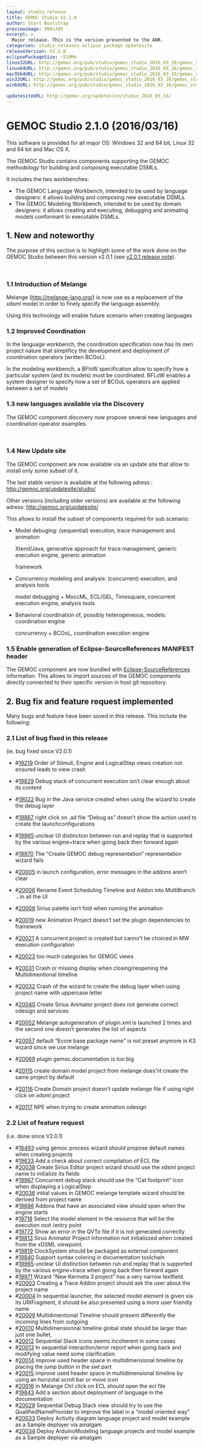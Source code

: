 ```yaml
---
layout: studio_release
title: GEMOC Studio V2.1.0
author: Start Bootstrap
previewimage: 900x300
excerpt: >
  Major release. This is the version presented to the ANR.
categories: studio_releases eclipse_package updatesite
releaseVersion: V2.1.0
eclipsePackageSize: ~510Mo
linux32URL: http://gemoc.org/pub/studio/gemoc_studio_2016_03_16/gemoc_studio-linux.gtk.x86.zip
linux64URL: http://gemoc.org/pub/studio/gemoc_studio_2016_03_16/gemoc_studio-linux.gtk.x86_64.zip
macOS64URL: http://gemoc.org/pub/studio/gemoc_studio_2016_03_16/gemoc_studio-macosx.cocoa.x86_64.zip
win32URL: http://gemoc.org/pub/studio/gemoc_studio_2016_03_16/gemoc_studio-win32.win32.x86.zip
win64URL: http://gemoc.org/pub/studio/gemoc_studio_2016_03_16/gemoc_studio-win32.win32.x86_64.zip

updatesiteURL: http://gemoc.org/updatesite/studio_2016_03_16/
---
```


# GEMOC Studio 2.1.0 (2016/03/16)

This software is provided for all major OS: Windows 32 and 64 bit, Linux 32 and 64 bit and Mac OS X.

The GEMOC Studio contains components supporting the GEMOC methodology for building and composing executable DSMLs.

It includes the two workbenches:

  * The GEMOC Language Workbench, intended to be used by language designers: it allows building and composing new executable DSMLs.
  * The GEMOC Modeling Workbench, intended to be used by domain designers: it allows creating and executing, debugging and animating models conformant to executable DSMLs.

## 1. New and noteworthy

The purpose of this section is to highligth some of the work done on the GEMOC Studio between this version v2.0.1 (see [v2.0.1 release note](http://gemoc.org/gemoc-studio-v2-0-1-release-notes-2/)).

&nbsp;

### 1.1 Introduction of Melange

Melange (<http://melange-lang.org/>) is now use as a replacement of the xdsml model in order to finely specify the language assembly.

Using this technology will enable future scenario when creating languages

### 1.2 Improved Coordination

In the language workbench, the coordination specification now has its own project nature that simplificy the development and deployment of coordination operators (written BCOoL).

In the modeling workbench, a BFloW specification allow to specify how a particular system (and its models) must be coordinated. BFLoW enables a system designer to specify how a set of BCOoL operators are applied between a set of models

### 1.3 new languages available via the Discovery

The GEMOC component discovery now propose several new languages and coordination operator examples.

&nbsp;

### 1.4 New Update site

The GEMOC component are now available via an update site that allow to install only some subset of it.

The last stable version is available at the following adress : <http://gemoc.org/updatesite/studio/>

Other versions (including older versions) are available at the following adress: <http://gemoc.org/updatesite/>
  
This allows to install the subset of components required for sub scenario:

  * Model debuging: (sequential) execution, trace management and animation
  
    Xtend/Java, generative approach for trace management, generic execution engine, generic animation
  
    framework
  * Concurrency modeling and analysis: (concurrent) execution, and analysis tools
  
    model debugging + MoccML, ECL/GEL, Timesquare, concurrent execution engine, analysis tools
  * Behavioral coordination of, possibly heterogeneous, models: coordination engine
  
    concurrency + BCOoL, coordination execution engine

### 1.5 Enable generation of Eclipse-SourceReferences MANIFEST header

The GEMOC component are now bundled with [Eclipse-SourceReferences](https://wiki.eclipse.org/PDE/UI/SourceReferences) information. This allows to import sources of the GEMOC components directly connected to their specific version in host git repository.

## 2. Bug fix and feature request implemented

Many bugs and feature have been soved in this release. This include the following:

### 2.1 List of bug fixed in this release

(ie. bug fixed since V2.0.1)

  * #[19219](https://gforge.inria.fr/tracker/index.php?func=detail&aid=19219&group_id=4645&atid=13885) Order of Stimuli, Engine and LogicalStep views creation not ensured leads to view crash
  * #[19829](https://gforge.inria.fr/tracker/index.php?func=detail&aid=19829&group_id=4645&atid=13885) Debug stack of concurrent execution isn&#8217;t clear enough about its content

  * #[19022](https://gforge.inria.fr/tracker/index.php?func=detail&aid=19022&group_id=4645&atid=13885) Bug in the Java service created when using the wizard to create the debug layer
  * #[19867](https://gforge.inria.fr/tracker/index.php?func=detail&aid=19867&group_id=4645&atid=13885) right click on .ad file &#8220;Debug as&#8221; doesn&#8217;t show the action used to create the launchconfigurations

  * #[19965](https://gforge.inria.fr/tracker/index.php?func=detail&aid=19965&group_id=4645&atid=13885) unclear UI distinction between run and replay that is supported by the various engine+trace when going back then forward again
  * #[19970](https://gforge.inria.fr/tracker/index.php?func=detail&aid=19970&group_id=4645&atid=13885) The &#8220;Create GEMOC debug representation&#8221; representation wizard fails
  * #[20005](https://gforge.inria.fr/tracker/index.php?func=detail&aid=20005&group_id=4645&atid=13885) in launch configuration, error messages in the addons aren&#8217;t clear
  * #[20006](https://gforge.inria.fr/tracker/index.php?func=detail&aid=20006&group_id=4645&atid=13885) Rename Event Scheduling Timeline and Addon into MultiBranch &#8230;in all the UI
  * #[20008](https://gforge.inria.fr/tracker/index.php?func=detail&aid=20008&group_id=4645&atid=13885) Sirius palette isn&#8217;t fold when running the animation
  * #[20019](https://gforge.inria.fr/tracker/index.php?func=detail&aid=20019&group_id=4645&atid=13885) new Animation Project doesn&#8217;t set the plugin dependencies to framework
  * #[20021](https://gforge.inria.fr/tracker/index.php?func=detail&aid=20021&group_id=4645&atid=13885) A concurrent project is created but canno&#8217;t be choiced in MW execution configuration
  * #[20023](https://gforge.inria.fr/tracker/index.php?func=detail&aid=20023&group_id=4645&atid=13885) too much categories for GEMOC views
  * #[20031](https://gforge.inria.fr/tracker/index.php?func=detail&aid=20031&group_id=4645&atid=13885) Crash or missing display when closing/reopening the Multidimentional timeline
  * #[20032](https://gforge.inria.fr/tracker/index.php?func=detail&aid=20032&group_id=4645&atid=13885) Crash of the wizard to create the debug layer when using project name with uppercase letter
  * #[20040](https://gforge.inria.fr/tracker/index.php?func=detail&aid=20040&group_id=4645&atid=13885) Create Sirius Animator project does not generate correct odesign and services
  * #[20052](https://gforge.inria.fr/tracker/index.php?func=detail&aid=20052&group_id=4645&atid=13885) Melange autogeneration of plugin.xml is launched 2 times and the second one doesn&#8217;t generates the list of aspects
  * #[20057](https://gforge.inria.fr/tracker/index.php?func=detail&aid=20057&group_id=4645&atid=13885) default &#8220;Ecore base package name&#8221; is not preset anymore in K3 wizard since we use melange
  * #[20069](https://gforge.inria.fr/tracker/index.php?func=detail&aid=20069&group_id=4645&atid=13885) plugin gemoc.documentation is too big
  * #[20115](https://gforge.inria.fr/tracker/index.php?func=detail&aid=20115&group_id=4645&atid=13885) create domain model project from melange does&#8217;nt create the same project by default
  * #[20116](https://gforge.inria.fr/tracker/index.php?func=detail&aid=20116&group_id=4645&atid=13885) Create Domain project doesn&#8217;t update melange file if using right click on xdsml project
  * #[20117](https://gforge.inria.fr/tracker/index.php?func=detail&aid=20117&group_id=4645&atid=13885) NPE when trying to create animation odesign

### 2.2 List of feature request

(i.e. done since V2.0.1)

  * #[16493](https://gforge.inria.fr/tracker/index.php?func=detail&aid=16493&group_id=4645&atid=13870) using gemoc process wizard should propose default names when creating projects
  * #[19633](https://gforge.inria.fr/tracker/index.php?func=detail&aid=19633&group_id=4645&atid=13870) Add a check about correct compilation of ECL file
  * #[20038](https://gforge.inria.fr/tracker/index.php?func=detail&aid=20038&group_id=4645&atid=13870) Create Sirius Editor project wizard should use the xdsml project name to initialize its fields
  * #[19967](https://gforge.inria.fr/tracker/index.php?func=detail&aid=19967&group_id=4645&atid=13870) Concurrent debug stack should use the &#8220;Cat footprint&#8221; icon when displaying a LogicalStep
  * #[20036](https://gforge.inria.fr/tracker/index.php?func=detail&aid=20036&group_id=4645&atid=13870) initial values in GEMOC melange template wizard should be derived from project name
  * #[19686](https://gforge.inria.fr/tracker/index.php?func=detail&aid=19686&group_id=4645&atid=13870) Addons that have an associated view should open when the engine starts
  * #[19718](https://gforge.inria.fr/tracker/index.php?func=detail&aid=19718&group_id=4645&atid=13870) Select the model element in the resource that will be the execution root /entry point
  * #[19772](https://gforge.inria.fr/tracker/index.php?func=detail&aid=19772&group_id=4645&atid=13870) Show an error in the QVTo file if it is not generated correctly
  * #[19813](https://gforge.inria.fr/tracker/index.php?func=detail&aid=19813&group_id=4645&atid=13870) Sirus Animator Project information not initialiszed when created from the xDSML viewpoint.
  * #[19819](https://gforge.inria.fr/tracker/index.php?func=detail&aid=19819&group_id=4645&atid=13870) ClockSystem  should be packaged as external component
  * #[19840](https://gforge.inria.fr/tracker/index.php?func=detail&aid=19840&group_id=4645&atid=13870) Support syntax coloring in documentation toolchain
  * #[19965](https://gforge.inria.fr/tracker/index.php?func=detail&aid=19965&group_id=4645&atid=13885) unclear UI distinction between run and replay that is supported by the various engine+trace when going back then forward again
  * #[19971](https://gforge.inria.fr/tracker/index.php?func=detail&aid=19971&group_id=4645&atid=13870) Wizard &#8220;New Kermeta 3 project&#8221; has a very narrow textfield.
  * #[20003](https://gforge.inria.fr/tracker/index.php?func=detail&aid=20003&group_id=4645&atid=13870) Creating a Trace Addon project should ask the user about the project name
  * #[20004](https://gforge.inria.fr/tracker/index.php?func=detail&aid=20004&group_id=4645&atid=13870) In sequential launcher, the selected model element is given via its URIFragment, it should be also presented using a more user friendly name
  * #[20009](https://gforge.inria.fr/tracker/index.php?func=detail&aid=20009&group_id=4645&atid=13870) Multidimentional Timeline should present differently the incoming lines from outgoing
  * #[20010](https://gforge.inria.fr/tracker/index.php?func=detail&aid=20010&group_id=4645&atid=13870) Multidimensionnal timeline global state should be larger than just one bullet,
  * #[20012](https://gforge.inria.fr/tracker/index.php?func=detail&aid=20012&group_id=4645&atid=13870) Sequential Stack icons seems incoherent in some cases
  * #[20013](https://gforge.inria.fr/tracker/index.php?func=detail&aid=20013&group_id=4645&atid=13870) In sequential interaction/error report when going back and modifying value need some clarification
  * #[20014](https://gforge.inria.fr/tracker/index.php?func=detail&aid=20014&group_id=4645&atid=13870) improve used header space in multidimensional timeline by placing the jump button in the swt part
  * #[20015](https://gforge.inria.fr/tracker/index.php?func=detail&aid=20015&group_id=4645&atid=13870) improve used header space in multidimensional timeline by using an horizotal scroll bar or move icon
  * #[20016](https://gforge.inria.fr/tracker/index.php?func=detail&aid=20016&group_id=4645&atid=13870) in Melange Ctrl click on ECL should open the ecl file
  * #[19843](https://gforge.inria.fr/tracker/index.php?func=detail&aid=19843&group_id=4645&atid=13870) Add a section about deployment of language in the documentation
  * #[20029](https://gforge.inria.fr/tracker/index.php?func=detail&aid=20029&group_id=4645&atid=13870) Sequential Debug Stack view should try to use the QualifiedNameProvider to improve the label in a &#8220;model oriented way&#8221;
  * #[20033](https://gforge.inria.fr/tracker/index.php?func=detail&aid=20033&group_id=4645&atid=13870) Deploy Activity diagram language project and model example as a Sample deployer via amalgam
  * #[20034](https://gforge.inria.fr/tracker/index.php?func=detail&aid=20034&group_id=4645&atid=13870) Deploy ArduinoModeling language projects and model example as a Sample deployer via amalgam

&nbsp;

